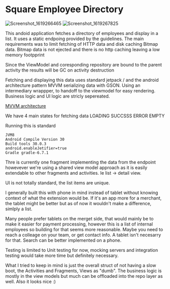 # Square Employee Directory
![Screenshot_1619266465](https://user-images.githubusercontent.com/412219/115959330-9545fc80-a4c0-11eb-8133-09405d61d80a.png) ![Screenshot_1619267825](https://user-images.githubusercontent.com/412219/115959279-4a2be980-a4c0-11eb-8486-35360d476e14.png)

This andoid application fetches a directory of employees and display in a list. It uses a static endpoing provided by the guidelines.
The main requirements was to limit fetching of HTTP data and disk caching Bitmap data. Bitmap data is not ejected and there is no http caching leaving a low memory footpprint

Since the ViewModel and coresponding repository are bound to the parent activity the results will be GC on activity destruction

Fetching and displaying this data uses standard jetpack / and the android architecture pattern MVVM serializing data with GSON. 
Using an intermediary wrappper, to handoff to the
viewmodel for easy rendering. Business logic and UI logic are stricly sepereated. 

[MVVM architecture](https://developer.android.com/jetpack/guide)

We have 4 main states for fetching data
LOADING
SUCCSSS
ERROR 
EMPTY

Running this is standard
```
JVM8
Android Compile Version 30
Build tools 30.0.3
android.enableJetifier=true
Gradle gradle-6.7.1
```

Thre is currently one fragment implementing the data from the endpoint howevever we're using a shared view model approach as it is easily extendable to other fragments
and activities. Ie list -> detail view.

UI is not totally standard, the list items are unique. 

I generally built this with phone in mind instead of tablet without knowing context of what the extension would be. If it's an app more for a merchant, the tablet might be better but as of now it wouldn't make a difference, simlply a list.

Many people prefer tablets on the merget side, that would mainly be to make it easier for payment processing, however this is a list of internal employees so building for that seems more reasonable. Maybe you need to reach a colleage on your team, or get contact info. A tablet isn't necesarry for that. Search can be better implemented on a phone.

Testing is limited to Unit testing for now, mocking servers and integration testing would take more time but definitely necessary. 

What I tried to keep in mind is just the overall struct of not having a slow boot, the Activities and Fragments, Views as "dumb". The business logic is mostly in the view models but much can be offloaded into the repo layer as well. Also it looks nice :) 
